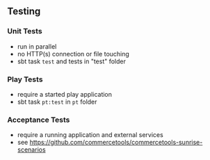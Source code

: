 ## Testing

### Unit Tests
* run in parallel
* no HTTP(s) connection or file touching
* sbt task `test` and tests in "test" folder

### Play Tests

* require a started play application
* sbt task `pt:test` in `pt` folder

### Acceptance Tests

* require a running application and external services
* see https://github.com/commercetools/commercetools-sunrise-scenarios